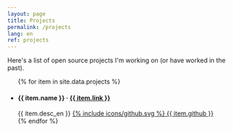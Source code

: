 ```yaml
---
layout: page
title: Projects
permalink: /projects
lang: en
ref: projects
---
```


Here's a list of open source projects I'm working on (or have worked in the past).

<ul class="projects-list">
{% for item in site.data.projects %}
    <li>
        <div>
            <h4>{{ item.name }} &middot; <a href="{{ item.link }}">{{ item.link }}</a></h4>
            <span>{{ item.desc_en }}</span>
            <a class="github" href="{{ item.github }}">{% include icons/github.svg %} {{ item.github }}</a>
        </div>
    </li>
{% endfor %}
</ul>